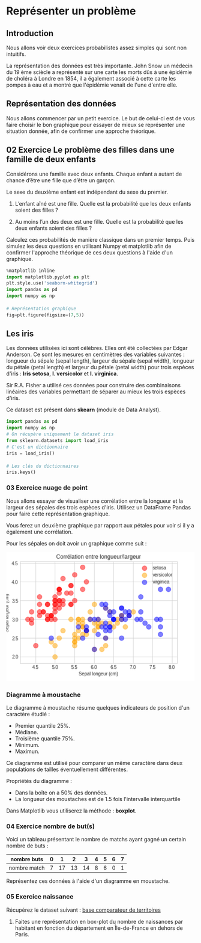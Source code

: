 # Représenter un problème

## Introduction

Nous allons voir deux exercices probabilistes assez simples qui sont non intuitifs.

La représentation des données est très importante. John Snow un médecin du 19 ème sciècle a représenté sur une carte les morts dûs à une épidémie de choléra à Londre en 1854, il a également associé à cette carte les pompes à eau et a montré que l'épidémie venait de l'une d'entre elle.

## Représentation des données

Nous allons commencer par un petit exercice. Le but de celui-ci est de vous faire choisir le bon graphique pour essayer de mieux se représenter une situation donnée, afin de confirmer une approche théorique.

## 02 Exercice Le problème des filles dans une famille de deux enfants

Considérons une famille avec deux enfants. Chaque enfant a autant de chance d’être une fille que d’être un garçon.

Le sexe du deuxième enfant est indépendant du sexe du premier.

1. L’enfant aîné est une fille. Quelle est la probabilité que les deux
enfants soient des filles ?

2. Au moins l’un des deux est une fille. Quelle est la probabilité que
les deux enfants soient des filles ?

Calculez ces probabilités de manière classique dans un premier temps. Puis simulez les deux questions en utilisant Numpy et matplotlib afin de confirmer l'approche théorique de ces deux questions à l'aide d'un graphique.

```python
%matplotlib inline
import matplotlib.pyplot as plt
plt.style.use('seaborn-whitegrid')
import pandas as pd
import numpy as np

# Représentation graphique
fig=plt.figure(figsize=(7,5))
```

## Les iris

Les données utilisées ici sont célèbres. Elles ont été collectées par Edgar Anderson. Ce sont les mesures en centimètres des variables suivantes : longueur du sépale (sepal length), largeur du sépale (sepal width), longueur du pétale (petal length) et largeur du pétale (petal width) pour trois espèces d'iris : **Iris setosa**, **I. versicolor** et **I. virginica**.

Sir R.A. Fisher a utilisé ces données pour construire des combinaisons linéaires des variables permettant de séparer au mieux les trois espèces d'iris.

Ce dataset est présent dans **skearn** (module de Data Analyst).

```python
import pandas as pd
import numpy as np
# On récupère uniquement le dataset iris
from sklearn.datasets import load_iris
# C'est un dictionnaire
iris = load_iris()

# Les clés du dictionnaires
iris.keys()
```

### 03 Exercice nuage de point

Nous allons essayer de visualiser une corrélation entre la longueur et la largeur des sépales des trois espèces d'iris. Utilisez un DataFrame Pandas pour faire cette représentation graphique.

Vous ferez un deuxième graphique par rapport aux pétales pour voir si il y a également une corrélation.

Pour les sépales on doit avoir un graphique comme suit :

![correlation nuage de points](images/correlation_01.png)

### Diagramme à moustache

Le diagramme à moustache résume quelques indicateurs de position d'un caractère étudié :

- Premier quantile 25%.
- Médiane.
- Troisième quantile 75%.
- Minimum.
- Maximun.

Ce diagramme est utilisé pour comparer un même caractère dans deux populations de tailles éventuellement différentes.

Propriétés du diagramme :

- Dans la boîte on a 50% des données.
- La longueur des moustaches est de 1.5 fois l'intervalle interquartile

Dans Matplotlib vous utiliserez la méthode : **boxplot**.

### 04 Exercice nombre de but(s)

Voici un tableau présentant le nombre de matchs ayant gagné un certain nombre de buts :

| nombre buts | 0  |  1  | 2  | 3  | 4  | 5 | 6 | 7 |
|-------------|----|-----|--- |----|----|---|---|---|
| nombre match| 7  | 17  | 13 | 14 | 8  | 6 | 0 | 1 |

Représentez ces données à l'aide d'un diagramme en moustache.

### 05 Exercice naissance

Récupérez le dataset suivant : [base comparateur de territoires](https://www.insee.fr/fr/statistiques/2521169#consulter)

1. Faites une représentation en box-plot du nombre de naissances par habitant en fonction du département en Île-de-France en dehors de Paris.
